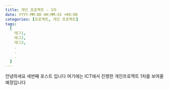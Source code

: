 ```yaml
---
title: 개인 프로젝트 - 1차
date: YYYY-MM-DD HH:MM:SS +09:00
categories: [프로젝트, 개인 프로젝트]
tags:
  [
    태그1,
    태그2,
    태그3,
    .
    .
    .
  ]
---
```

안녕하세요 세번째 포스트 입니다 여기에는 ICT에서 진행한 개인프로젝트 1차를 보여줄 예정입니다
